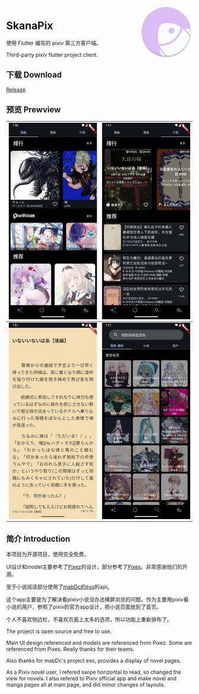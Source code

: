 <img src="./android/app/src/main/res/mipmap-xxhdpi/icon_launcher_round.webp" alt="logo" width="144" height="144" align="right" />

# SkanaPix

使用 Flutter 编写的 pixiv 第三方客户端。

Third-party pixiv flutter project client.


## 下载 Download
[Release](https://github.com/asdoll/skana_pix/releases)

## 预览 Prewview

|![Preview](./.github/preview/1.png) | ![Preview](./.github/preview/2.png) | 
|:-------------------:|:------------------------:|
|![Preview](./.github/preview/3.png) | ![Preview](./.github/preview/4.png) | 

## 简介 Introduction

 本项目为开源项目，使用完全免费。

 UI设计和model主要参考了[Pixez](https://github.com/Notsfsssf/pixez-flutter)的设计，部分参考了[Pixes](https://github.com/wgh136/pixes)。非常感谢他们的开源。
 
 至于小说阅读部分使用了[mabDc的eso](https://github.com/mabDc/eso)的api。
 
 这个app主要是为了解决看pixiv小说没办法横屏浏览的问题。作为主要用pixiv看小说的用户，参照了pixiv的官方app设计，把小说页面放到了首页。
 
 个人不喜欢侧边栏，不喜欢页面上太多的选项，所以功能上重新排布了。
 
 The project is open source and free to use.
 
 Main UI design referenced and models are referenced from Pixez. Some are referenced from Pixes. Really thanks for their teams.
 
 Also thanks for mabDc's project eso, provides a display of novel pages.
 
 As a Pixiv novel user, I refered swipe horizontal to read, so changed the view for novels.
 I also refered to Pixiv official app and make novel and manga pages all at main page, and did minor changes of layouts.